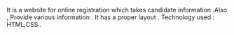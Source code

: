 It is a website  for online registration  which takes candidate information .Also , Provide various information . 
It has a proper layout .
Technology used : HTML,CSS .
